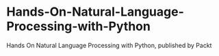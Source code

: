 # Hands-On-Natural-Language-Processing-with-Python
Hands On Natural Language Processing with Python, published by Packt

